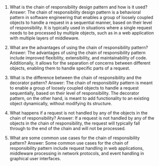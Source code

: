 

1) What is the chain of responsibility design pattern and how is it used?
Answer: The chain of responsibility design pattern is a behavioral pattern in software engineering that enables a group of loosely coupled objects to handle a request in a sequential manner, based on their level of responsibility. It is typically used in situations where a single request needs to be processed by multiple objects, such as in a web application with multiple layers of middleware.

2) What are the advantages of using the chain of responsibility pattern?
Answer: The advantages of using the chain of responsibility pattern include improved flexibility, extensibility, and maintainability of code. Additionally, it allows for the separation of concerns between different objects, enabling them to handle specific parts of a request.

3) What is the difference between the chain of responsibility and the decorator pattern?
Answer: The chain of responsibility pattern is meant to enable a group of loosely coupled objects to handle a request sequentially, based on their level of responsibility. The decorator pattern, on the other hand, is meant to add functionality to an existing object dynamically, without modifying its structure.

4) What happens if a request is not handled by any of the objects in the chain of responsibility?
Answer: If a request is not handled by any of the objects in the chain of responsibility, the request will typically fall through to the end of the chain and will not be processed.

5) What are some common use cases for the chain of responsibility pattern?
Answer: Some common use cases for the chain of responsibility pattern include request handling in web applications, middleware processing in network protocols, and event handling in graphical user interfaces.